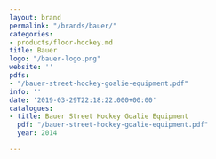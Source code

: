 ```yaml
---
layout: brand
permalink: "/brands/bauer/"
categories:
- products/floor-hockey.md
title: Bauer
logo: "/bauer-logo.png"
website: ''
pdfs:
- "/bauer-street-hockey-goalie-equipment.pdf"
info: ''
date: '2019-03-29T22:18:22.000+00:00'
catalogues:
- title: Bauer Street Hockey Goalie Equipment
  pdf: "/bauer-street-hockey-goalie-equipment.pdf"
  year: 2014

---
```

